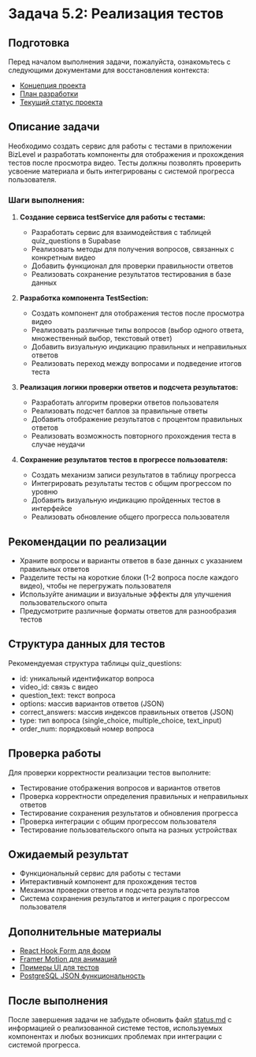 # Задача 5.2: Реализация тестов

## Подготовка

Перед началом выполнения задачи, пожалуйста, ознакомьтесь с следующими документами для восстановления контекста:
- [Концепция проекта](../docs/bizlevel-concept.md)
- [План разработки](../docs/development-plan.md)
- [Текущий статус проекта](../docs/status.md)

## Описание задачи

Необходимо создать сервис для работы с тестами в приложении BizLevel и разработать компоненты для отображения и прохождения тестов после просмотра видео. Тесты должны позволять проверить усвоение материала и быть интегрированы с системой прогресса пользователя.

### Шаги выполнения:

1. **Создание сервиса testService для работы с тестами:**
   - Разработать сервис для взаимодействия с таблицей quiz_questions в Supabase
   - Реализовать методы для получения вопросов, связанных с конкретным видео
   - Добавить функционал для проверки правильности ответов
   - Реализовать сохранение результатов тестирования в базе данных

2. **Разработка компонента TestSection:**
   - Создать компонент для отображения тестов после просмотра видео
   - Реализовать различные типы вопросов (выбор одного ответа, множественный выбор, текстовый ответ)
   - Добавить визуальную индикацию правильных и неправильных ответов
   - Реализовать переход между вопросами и подведение итогов теста

3. **Реализация логики проверки ответов и подсчета результатов:**
   - Разработать алгоритм проверки ответов пользователя
   - Реализовать подсчет баллов за правильные ответы
   - Добавить отображение результатов с процентом правильных ответов
   - Реализовать возможность повторного прохождения теста в случае неудачи

4. **Сохранение результатов тестов в прогрессе пользователя:**
   - Создать механизм записи результатов в таблицу прогресса
   - Интегрировать результаты тестов с общим прогрессом по уровню
   - Добавить визуальную индикацию пройденных тестов в интерфейсе
   - Реализовать обновление общего прогресса пользователя

## Рекомендации по реализации

- Храните вопросы и варианты ответов в базе данных с указанием правильных ответов
- Разделите тесты на короткие блоки (1-2 вопроса после каждого видео), чтобы не перегружать пользователя
- Используйте анимации и визуальные эффекты для улучшения пользовательского опыта
- Предусмотрите различные форматы ответов для разнообразия тестов

## Структура данных для тестов

Рекомендуемая структура таблицы quiz_questions:
- id: уникальный идентификатор вопроса
- video_id: связь с видео
- question_text: текст вопроса
- options: массив вариантов ответов (JSON)
- correct_answers: массив индексов правильных ответов (JSON)
- type: тип вопроса (single_choice, multiple_choice, text_input)
- order_num: порядковый номер вопроса

## Проверка работы

Для проверки корректности реализации тестов выполните:
- Тестирование отображения вопросов и вариантов ответов
- Проверка корректности определения правильных и неправильных ответов
- Тестирование сохранения результатов и обновления прогресса
- Проверка интеграции с общим прогрессом пользователя
- Тестирование пользовательского опыта на разных устройствах

## Ожидаемый результат

- Функциональный сервис для работы с тестами
- Интерактивный компонент для прохождения тестов
- Механизм проверки ответов и подсчета результатов
- Система сохранения результатов и интеграция с прогрессом пользователя

## Дополнительные материалы

- [React Hook Form для форм](https://react-hook-form.com/)
- [Framer Motion для анимаций](https://www.framer.com/motion/)
- [Примеры UI для тестов](https://dribbble.com/tags/quiz)
- [PostgreSQL JSON функциональность](https://www.postgresql.org/docs/current/functions-json.html)

## После выполнения

После завершения задачи не забудьте обновить файл [status.md](../docs/status.md) с информацией о реализованной системе тестов, используемых компонентах и любых возникших проблемах при интеграции с системой прогресса. 